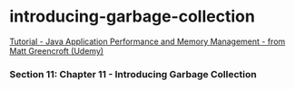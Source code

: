 # introducing-garbage-collection
[Tutorial - Java Application Performance and Memory Management - from Matt Greencroft (Udemy)](../README.md)

###  Section 11: Chapter 11 - Introducing Garbage Collection
   